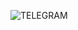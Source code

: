 ![TELEGRAM](https://github.com/Solange2002/Telegram/assets/153156374/4675331b-492b-406e-b597-bbdd6a1f708b)
